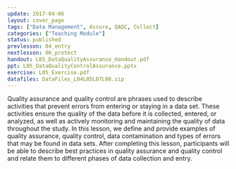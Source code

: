```yaml
---
update: 2017-04-06
layout: cover_page
tags: ["Data Management", Assure, QAQC, Collect]
categories: ["Teaching Module"]
status: published
prevlesson: 04_entry
nextlesson: 06_protect
handout: L05_DataQualityAssurance_Handout.pdf
ppt: L05_DataQualityControlAssurance.pptx
exercise: L05_Exercise.pdf
datafiles: DataFiles_L04L05L07L08.zip
---
```


Quality assurance and quality control are phrases used to describe activities that prevent errors from entering or staying in a data set.  These activities ensure the quality of the data before it is collected, entered, or analyzed, as well as actively monitoring and maintaining the quality of data throughout the study. In this lesson, we define and provide examples of quality assurance, quality control, data contamination and types of errors that may be found in data sets. After completing this lesson, participants will be able to describe best practices in quality assurance and quality control and relate them to different phases of data collection and entry.
